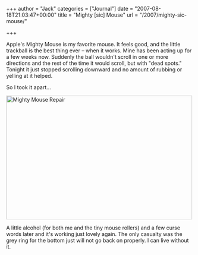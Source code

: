 +++
author = "Jack"
categories = ["Journal"]
date = "2007-08-18T21:03:47+00:00"
title = "Mighty [sic] Mouse"
url = "/2007/mighty-sic-mouse/"

+++

Apple's Mighty Mouse is my favorite mouse. It feels good, and the little trackball is the best thing ever &#8211; when it works. Mine has been acting up for a few weeks now. Suddenly the ball wouldn't scroll in one or more directions and the rest of the time it would scroll, but with "dead spots." Tonight it just stopped scrolling downward and no amount of rubbing or yelling at it helped. 

So I took it apart&#8230; 

[<img src="https://farm2.static.flickr.com/1086/1165057359_5a78b1bf75.jpg" width="500" height="333" alt="Mighty Mouse Repair" />][1] 

A little alcohol (for both me and the tiny mouse rollers) and a few curse words later and it's working just lovely again. The only casualty was the grey ring for the bottom just will not go back on properly. I can live without it.

 [1]: http://www.flickr.com/photos/jbaty/1165057359/ "Photo Sharing"